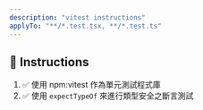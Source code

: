 ```yaml
---
description: "vitest instructions"
applyTo: "**/*.test.tsx, **/*.test.ts"
---
```


## 💬 Instructions

1. ✅ 使用 npm:vitest 作為單元測試程式庫
1. ✅ 使用 `expectTypeOf` 來進行類型安全之斷言測試
